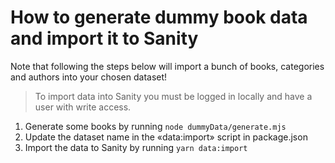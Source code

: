 # How to generate dummy book data and import it to Sanity

Note that following the steps below will import a bunch of books, categories and authors into your chosen dataset!

> To import data into Sanity you must be logged in locally and have a user with write access.

1. Generate some books by running `node dummyData/generate.mjs`
2. Update the dataset name in the «data:import» script in package.json
3. Import the data to Sanity by running `yarn data:import`
